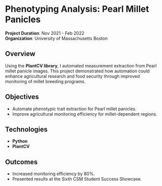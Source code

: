 # Phenotyping Analysis: Pearl Millet Panicles

**Project Duration**: Nov 2021 - Feb 2022  
**Organization**: University of Massachusetts Boston  

## Overview  
Using the **PlantCV library**, I automated measurement extraction from Pearl millet panicle images. This project demonstrated how automation could enhance agricultural research and food security through improved monitoring of millet breeding programs.

## Objectives  
- Automate phenotypic trait extraction for Pearl millet panicles.  
- Improve agricultural monitoring efficiency for millet-dependent regions.

## Technologies  
- **Python**  
- **PlantCV**  

## Outcomes  
- Increased monitoring efficiency by 80%.  
- Presented results at the Sixth CSM Student Success Showcase.

